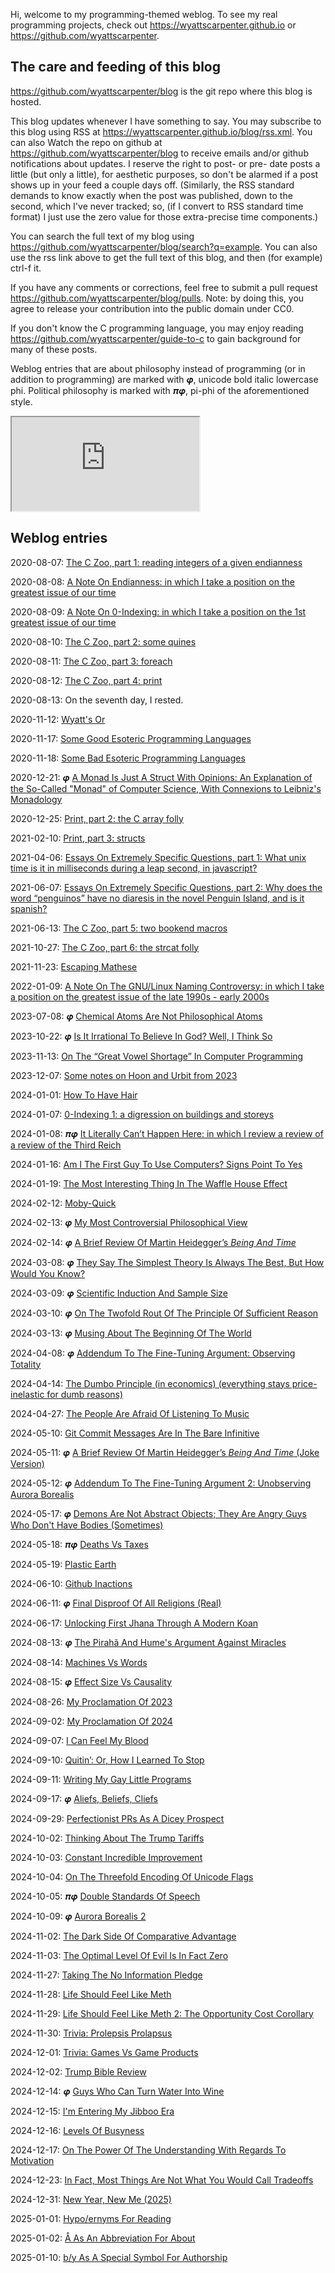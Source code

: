 Hi, welcome to my programming-themed weblog. To see my real programming projects, check out <https://wyattscarpenter.github.io> or <https://github.com/wyattscarpenter>.

## The care and feeding of this blog

<https://github.com/wyattscarpenter/blog> is the git repo where this blog is hosted.

This blog updates whenever I have something to say. You may subscribe to this blog using RSS at <https://wyattscarpenter.github.io/blog/rss.xml><!--Here's the rss as an html alternate link, although I don't know if anything honors this in any particular way.--><link rel="alternate" type="application/rss+xml" title="Wyatt S Carpenter’s Blog, RSS Feed" href="rss.xml"/>. You can also Watch the repo on github at <https://github.com/wyattscarpenter/blog> to receive emails and/or github notifications about updates. I reserve the right to post- or pre- date posts a little (but only a little), for aesthetic purposes, so don't be alarmed if a post shows up in your feed a couple days off. (Similarly, the RSS standard demands to know exactly when the post was published, down to the second, which I've never tracked; so, (if I convert to RSS standard time format) I just use the zero value for those extra-precise time components.)

You can search the full text of my blog using <https://github.com/wyattscarpenter/blog/search?q=example>. You can also use the rss link above to get the full text of this blog, and then (for example) ctrl-f it.

If you have any comments or corrections, feel free to submit a pull request <https://github.com/wyattscarpenter/blog/pulls>. Note: by doing this, you agree to release your contribution into the public domain under CC0.

If you don't know the C programming language, you may enjoy reading <https://github.com/wyattscarpenter/guide-to-c> to gain background for many of these posts.

Weblog entries that are about philosophy instead of programming (or in addition to programming) are marked with 𝝋, unicode bold italic lowercase phi. Political philosophy is marked with 𝝅𝝋, pi-phi of the aforementioned style.

<link rel="stylesheet" type="text/css" href="/style.css" /> <!-- This line is merely to style the page correctly in systems that respect such styling; it has no semantic meaning otherwise. -->

<iframe src="https://wyattscarpenter.github.io/the-webring-weblog-webring-widget/"></iframe>

## Weblog entries

2020-08-07: [The C Zoo, part 1: reading integers of a given endianness](https://wyattscarpenter.github.io/blog/endian_reading.txt)

2020-08-08: [A Note On Endianness: in which I take a position on the greatest issue of our time](https://wyattscarpenter.github.io/blog/endianness.txt)

2020-08-09: [A Note On 0-Indexing: in which I take a position on the 1st greatest issue of our time](https://wyattscarpenter.github.io/blog/0-indexing.txt)

2020-08-10: [The C Zoo, part 2: some quines](https://wyattscarpenter.github.io/blog/some_quines.txt)

2020-08-11: [The C Zoo, part 3: foreach](https://wyattscarpenter.github.io/blog/foreach.txt)

2020-08-12: [The C Zoo, part 4: print](https://wyattscarpenter.github.io/blog/print.txt)

2020-08-13: On the seventh day, I rested.

2020-11-12: [Wyatt's Or](https://wyattscarpenter.github.io/blog/wyatts_or.txt)

2020-11-17: [Some Good Esoteric Programming Languages](https://wyattscarpenter.github.io/blog/goodlangs.txt)

2020-11-18: [Some Bad Esoteric Programming Languages](https://wyattscarpenter.github.io/blog/badlangs.txt)

2020-12-21: 𝝋 [A Monad Is Just A Struct With Opinions: An Explanation of the So-Called "Monad" of Computer Science, With Connexions to Leibniz's Monadology](https://wyattscarpenter.github.io/blog/a_monad_is_just_a_struct_with_opinions.txt)

2020-12-25: [Print, part 2: the C array folly](https://wyattscarpenter.github.io/blog/print_2_c_array_folly.txt)

2021-02-10: [Print, part 3: structs](https://wyattscarpenter.github.io/blog/print_3_structs.txt)

2021-04-06: [Essays On Extremely Specific Questions, part 1: What unix time is it in milliseconds during a leap second, in javascript?](https://wyattscarpenter.github.io/blog/unix_milliseconds_leap_javascript.txt)

2021-06-07: [Essays On Extremely Specific Questions, part 2: Why does the word “penguinos” have no diaresis in the novel Penguin Island, and is it spanish?](https://wyattscarpenter.github.io/blog/penguinos.txt)

2021-06-13: [The C Zoo, part 5: two bookend macros](https://wyattscarpenter.github.io/blog/2_bookend_macros.txt)

2021-10-27: [The C Zoo, part 6: the strcat folly](https://wyattscarpenter.github.io/blog/strcat_folly.txt)

2021-11-23: [Escaping Mathese](https://wyattscarpenter.github.io/blog/escaping_mathese.txt)

2022-01-09: [A Note On The GNU/Linux Naming Controversy: in which I take a position on the greatest issue of the late 1990s - early 2000s](https://wyattscarpenter.github.io/blog/gnu_linux_naming_controversy.txt)

2023-07-08: 𝝋 [Chemical Atoms Are Not Philosophical Atoms](https://wyattscarpenter.github.io/blog/chemical_atoms_are_not_philosophical_atoms.txt)

2023-10-22: 𝝋 [Is It Irrational To Believe In God? Well, I Think So](https://wyattscarpenter.github.io/blog/is_it_irrational_to_believe_in_god.txt)

2023-11-13: [On The “Great Vowel Shortage” In Computer Programming](https://wyattscarpenter.github.io/blog/the_great_vowel_shortage.txt)

2023-12-07: [Some notes on Hoon and Urbit from 2023](https://wyattscarpenter.github.io/blog/urbit_2023.txt)

2024-01-01: [How To Have Hair](https://wyattscarpenter.github.io/blog/how_to_have_hair.txt)

2024-01-07: [0-Indexing 1: a digression on buildings and storeys](https://wyattscarpenter.github.io/blog/indexing_storeys.txt)

2024-01-08: 𝝅𝝋 [It Literally Can’t Happen Here: in which I review a review of a review of the Third Reich](https://wyattscarpenter.github.io/blog/it_literally_cant_happen_here.txt)

2024-01-16: [Am I The First Guy To Use Computers? Signs Point To Yes](https://wyattscarpenter.github.io/blog/am_i_the_first_guy_to_use_computers.txt)

2024-01-19: [The Most Interesting Thing In The Waffle House Effect](https://wyattscarpenter.github.io/blog/the_most_interesting_thing_in_the_waffle_house_effect.txt)

2024-02-12: [Moby-Quick](https://wyattscarpenter.github.io/blog/moby-quick.txt)

2024-02-13: 𝝋 [My Most Controversial Philosophical View](https://wyattscarpenter.github.io/blog/my_most_controversial_philosophical_view.txt)

2024-02-14: 𝝋 [A Brief Review Of Martin Heidegger’s _Being And Time_](https://wyattscarpenter.github.io/blog/a_brief_review_of_being_and_time.txt)

2024-03-08: 𝝋 [They Say The Simplest Theory Is Always The Best, But How Would You Know?](https://wyattscarpenter.github.io/blog/they_say_the_simplest_theory_is_always_the_best_but_how_would_you_know.txt)

2024-03-09: 𝝋 [Scientific Induction And Sample Size](https://wyattscarpenter.github.io/blog/scientific_induction_and_sample_size.txt)

2024-03-10: 𝝋 [On The Twofold Rout Of The Principle Of Sufficient Reason](https://wyattscarpenter.github.io/blog/on_the_twofold_rout_of_the_principle_of_sufficient_reason.txt)

2024-03-13: 𝝋 [Musing About The Beginning Of The World](https://wyattscarpenter.github.io/blog/musing_about_the_beginning_of_the_world.txt)

2024-04-08: 𝝋 [Addendum To The Fine-Tuning Argument: Observing Totality](https://wyattscarpenter.github.io/blog/observing_totality)

2024-04-14: [The Dumbo Principle (in economics) (everything stays price-inelastic for dumb reasons)](https://wyattscarpenter.github.io/blog/the_dumbo_principle.txt)

2024-04-27: [The People Are Afraid Of Listening To Music](https://wyattscarpenter.github.io/blog/the_people_are_afraid_of_listening_to_music.txt)

2024-05-10: [Git Commit Messages Are In The Bare Infinitive](https://wyattscarpenter.github.io/blog/git_commit_messages_are_in_the_bare_infinitive.txt)

2024-05-11: 𝝋 [A Brief Review Of Martin Heidegger’s _Being And Time_ (Joke Version)](https://wyattscarpenter.github.io/blog/a_brief_review_of_being_and_time_joke_version.txt)

2024-05-12: 𝝋 [Addendum To The Fine-Tuning Argument 2: Unobserving Aurora Borealis](https://wyattscarpenter.github.io/blog/unobserving_aurora_borealis.txt)

2024-05-17: 𝝋 [Demons Are Not Abstract Objects; They Are Angry Guys Who Don't Have Bodies (Sometimes)](https://wyattscarpenter.github.io/blog/demons_are_not_abstract_objects_they_are_angry_guys_who_don_t_have_bodies_sometimes.txt)

2024-05-18: 𝝅𝝋 [Deaths Vs Taxes](https://wyattscarpenter.github.io/blog/deaths_vs_taxes.txt)

2024-05-19: [Plastic Earth](https://wyattscarpenter.github.io/blog/plastic_earth.txt)

2024-06-10: [Github Inactions](https://wyattscarpenter.github.io/blog/github_inactions.txt)

2024-06-11: 𝝋 [Final Disproof Of All Religions (Real)](https://wyattscarpenter.github.io/blog/final_disproof_of_all_religions.txt)

2024-06-17: [Unlocking First Jhana Through A Modern Koan](https://wyattscarpenter.github.io/blog/1jhana.txt)

2024-08-13: 𝝋 [The Pirahã And Hume's Argument Against Miracles](https://wyattscarpenter.github.io/blog/the_piraha_and_hume_s_argument_against_miracles.txt)

2024-08-14: [Machines Vs Words](https://wyattscarpenter.github.io/blog/machines_vs_words.txt)

2024-08-15: 𝝋 [Effect Size Vs Causality](https://wyattscarpenter.github.io/blog/effect_size_vs_causality.txt)

2024-08-26: [My Proclamation Of 2023](https://wyattscarpenter.github.io/blog/my_proclamation_of_2023.txt)

2024-09-02: [My Proclamation Of 2024](https://wyattscarpenter.github.io/blog/my_proclamation_of_2024.txt)

2024-09-07: [I Can Feel My Blood](https://wyattscarpenter.github.io/blog/i_can_feel_my_blood.txt)

2024-09-10: [Quitin’: Or, How I Learned To Stop](https://wyattscarpenter.github.io/blog/quitin.txt)

2024-09-11: [Writing My Gay Little Programs](https://wyattscarpenter.github.io/blog/writing_my_gay_little_programs.txt)

2024-09-17: 𝝋 [Aliefs, Beliefs, Cliefs](https://wyattscarpenter.github.io/blog/aliefs_beliefs_cliefs.txt)

2024-09-29: [Perfectionist PRs As A Dicey Prospect](https://wyattscarpenter.github.io/blog/perfectionist_prs_as_a_dicey_prospect.txt)

2024-10-02: [Thinking About The Trump Tariffs](https://wyattscarpenter.github.io/blog/thinking_about_the_trump_tariffs.txt)

2024-10-03: [Constant Incredible Improvement](https://wyattscarpenter.github.io/blog/constant_incredible_improvement.txt)

2024-10-04: [On The Threefold Encoding Of Unicode Flags](https://wyattscarpenter.github.io/blog/unicode_flags.txt)

2024-10-05: 𝝅𝝋 [Double Standards Of Speech](https://wyattscarpenter.github.io/blog/double_standards_of_speech.txt)

2024-10-09: 𝝋 [Aurora Borealis 2](https://wyattscarpenter.github.io/blog/aurora_borealis_2.txt)

2024-11-02: [The Dark Side Of Comparative Advantage](https://wyattscarpenter.github.io/blog/the_dark_side_of_comparative_advantage.txt)

2024-11-03: [The Optimal Level Of Evil Is In Fact Zero](https://wyattscarpenter.github.io/blog/the_optimal_level_of_evil_is_in_fact_zero.txt)

2024-11-27: [Taking The No Information Pledge](https://wyattscarpenter.github.io/blog/no_information_pledge.txt)

2024-11-28: [Life Should Feel Like Meth](https://wyattscarpenter.github.io/blog/life_should_feel_like_meth.txt)

2024-11-29: [Life Should Feel Like Meth 2: The Opportunity Cost Corollary](https://wyattscarpenter.github.io/blog/life_should_feel_like_meth_2_opportunity_cost.txt)

2024-11-30: [Trivia: Prolepsis Prolapsus](https://wyattscarpenter.github.io/blog/trivia_prolepsis_prolapsus.txt)

2024-12-01: [Trivia: Games Vs Game Products](https://wyattscarpenter.github.io/blog/trivia_games_vs_game_products.txt)

2024-12-02: [Trump Bible Review](https://wyattscarpenter.github.io/blog/trump_bible_review.txt)

2024-12-14: 𝝋 [Guys Who Can Turn Water Into Wine](https://wyattscarpenter.github.io/blog/guys_who_can_turn_water_into_wine.txt)

2024-12-15: [I'm Entering My Jibboo Era](https://wyattscarpenter.github.io/blog/im_entering_my_jibboo_era)

2024-12-16: [Levels Of Busyness](https://wyattscarpenter.github.io/blog/levels_of_busyness.txt)

2024-12-17: [On The Power Of The Understanding With Regards To Motivation](https://wyattscarpenter.github.io/blog/on_the_power_of_the_understanding_with_regards_to_motivation.txt)

2024-12-23: [In Fact, Most Things Are Not What You Would Call Tradeoffs](in_fact_most_things_are_not_what_you_would_call_tradeoffs.txt)

2024-12-31: [New Year, New Me (2025)](https://wyattscarpenter.github.io/blog/new_year_new_me_2025.txt)

2025-01-01: [Hypo/ernyms For Reading](https://wyattscarpenter.github.io/blog/hypoernyms_for_reading.txt)

2025-01-02: [Å As An Abbreviation For About](å.txt)

2025-01-10: [b/y As A Special Symbol For Authorship](by.txt)
